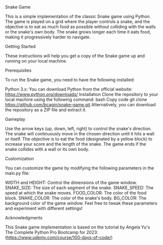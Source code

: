 Snake Game

This is a simple implementation of the classic Snake game using Python. The game is played on a grid where the player controls a snake, and the objective is to eat as much food as possible without colliding with the walls or the snake's own body. The snake grows longer each time it eats food, making it progressively harder to navigate.

Getting Started

These instructions will help you get a copy of the Snake game up and running on your local machine.

Prerequisites

To run the Snake game, you need to have the following installed:

Python 3.x: You can download Python from the official website: https://www.python.org/downloads/
Installation
Clone the repository to your local machine using the following command:
bash
Copy code
git clone https://github.com/bcagin/snake-game.git
Alternatively, you can download the repository as a ZIP file and extract it.

Gameplay

Use the arrow keys (up, down, left, right) to control the snake's direction.
The snake will continuously move in the chosen direction until it hits a wall or itself.
The objective is to eat the food (designated by a yellow block) to increase your score and the length of the snake.
The game ends if the snake collides with a wall or its own body.

Customization

You can customize the game by modifying the following parameters in the main.py file:

WIDTH and HEIGHT: Control the dimensions of the game window.
SNAKE_SIZE: The size of each segment of the snake.
SNAKE_SPEED: The speed at which the snake moves.
FOOD_COLOR: The color of the food block.
SNAKE_COLOR: The color of the snake's body.
BG_COLOR: The background color of the game window.
Feel free to tweak these parameters and experiment with different settings!

Acknowledgments

This Snake game implementation is based on the tutorial by Angela Yu's The Complete Python Pro Bootcamp for 2023: (https://www.udemy.com/course/100-days-of-code/)
